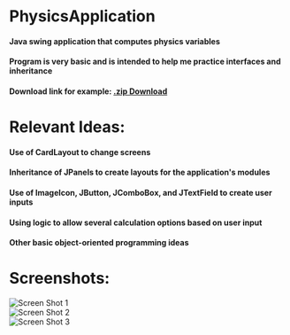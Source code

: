 # PhysicsApplication
#### Java swing application that computes physics variables  
#### Program is very basic and is intended to help me practice interfaces and inheritance  
#### Download link for example: [.zip Download](http://www.brandenkeck.com/res/downloads/Physics%20App.zip)  
  
# Relevant Ideas:  
#### Use of CardLayout to change screens  
#### Inheritance of JPanels to create layouts for the application's modules  
#### Use of ImageIcon, JButton, JComboBox, and JTextField to create user inputs  
#### Using logic to allow several calculation options based on user input  
#### Other basic object-oriented programming ideas  
  
# Screenshots:  
![Screen Shot 1](http://brandenkeck.com/res/img/screenshot/physics%20app/SS1.png)  
![Screen Shot 2](http://brandenkeck.com/res/img/screenshot/physics%20app/SS2.png)  
![Screen Shot 3](http://brandenkeck.com/res/img/screenshot/physics%20app/SS3.png)  
